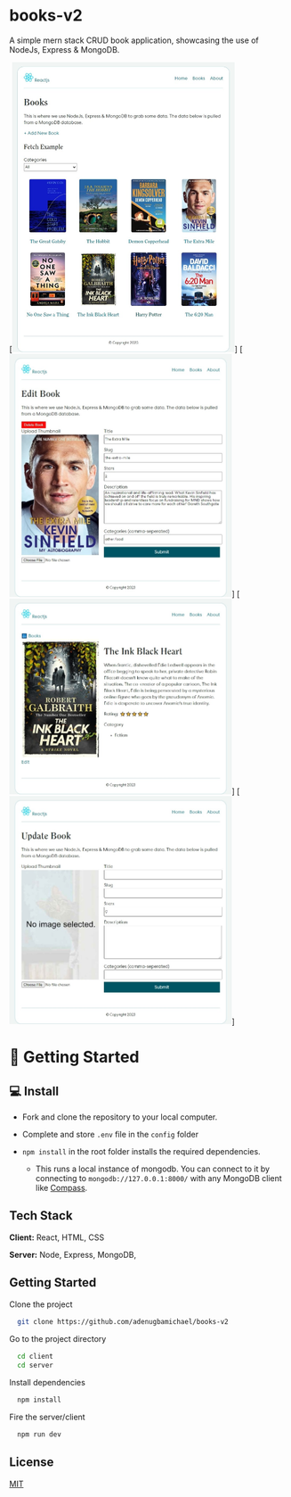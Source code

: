 # books-v2

A simple mern stack CRUD book application, showcasing the use of NodeJs, Express & MongoDB.

[<img width="400" src="/client/src/assets/book.png" alt="home" title="Books">]
[<img width="400" src="/client/src/assets/edit.png" alt="edit" title="Edit Book">]
[<img width="400" src="/client/src/assets/single.png" alt="details" title="Book Details">]
[<img width="400" src="/client/src/assets/update.png" alt="add" title="Add a New Book">]

# 🚀 Getting Started

## 💻 Install

- Fork and clone the repository to your local computer.
- Complete and store `.env` file in the `config` folder

- `npm install` in the root folder installs the required dependencies.
  - This runs a local instance of mongodb. You can connect to it by connecting to `mongodb://127.0.0.1:8000/` with any MongoDB client like [Compass](https://www.mongodb.com/products/compass).

## Tech Stack

**Client:** React, HTML, CSS

**Server:** Node, Express, MongoDB,

## Getting Started

Clone the project

```bash
  git clone https://github.com/adenugbamichael/books-v2
```

Go to the project directory

```bash
  cd client
  cd server
```

Install dependencies

```bash
  npm install
```

Fire the server/client

```bash
  npm run dev
```

## License

[MIT](https://choosealicense.com/licenses/mit/)

